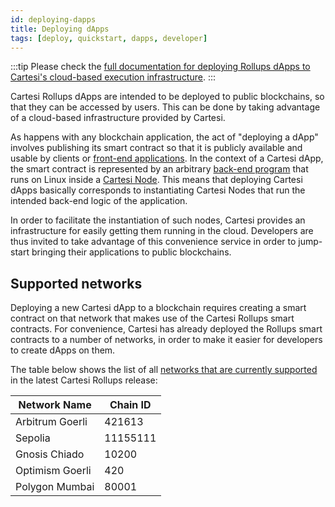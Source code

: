 ```yaml
---
id: deploying-dapps
title: Deploying dApps
tags: [deploy, quickstart, dapps, developer]
---
```


:::tip
Please check the [full documentation for deploying Rollups dApps to Cartesi's cloud-based execution infrastructure](https://github.com/cartesi/rollups-deployment/blob/main/README.md).
:::

Cartesi Rollups dApps are intended to be deployed to public blockchains, so that they can be accessed by users. This can be done by taking advantage of a cloud-based infrastructure provided by Cartesi.

As happens with any blockchain application, the act of "deploying a dApp" involves publishing its smart contract so that it is publicly available and usable by clients or [front-end applications](../dapp-architecture.md#front-end). In the context of a Cartesi dApp, the smart contract is represented by an arbitrary [back-end program](../dapp-architecture.md#back-end) that runs on Linux inside a [Cartesi Node](../components.md#cartesi-nodes). This means that deploying Cartesi dApps basically corresponds to instantiating Cartesi Nodes that run the intended back-end logic of the application.

In order to facilitate the instantiation of such nodes, Cartesi provides an infrastructure for easily getting them running in the cloud. Developers are thus invited to take advantage of this convenience service in order to jump-start bringing their applications to public blockchains.

## Supported networks

Deploying a new Cartesi dApp to a blockchain requires creating a smart contract on that network that makes use of the Cartesi Rollups smart contracts. For convenience, Cartesi has already deployed the Rollups smart contracts to a number of networks, in order to make it easier for developers to create dApps on them.

The table below shows the list of all [networks that are currently supported](https://github.com/cartesi/rollups/blob/main/onchain/rollups/hardhat.config.ts#L56) in the latest Cartesi Rollups release:

| Network Name    | Chain ID |
| --------------- | -------- |
| Arbitrum Goerli | 421613   |
| Sepolia         | 11155111 |
| Gnosis Chiado   | 10200    |
| Optimism Goerli | 420      |
| Polygon Mumbai  | 80001    |
